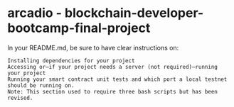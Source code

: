 # arcadio - blockchain-developer-bootcamp-final-project
In your README.md, be sure to have clear instructions on: 

    Installing dependencies for your project 
    Accessing or—if your project needs a server (not required)—running your project
    Running your smart contract unit tests and which port a local testnet should be running on.
    Note: This section used to require three bash scripts but has been revised.

